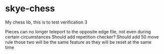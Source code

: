 # skye-chess
My chess lib, this is to test verification 3

Pieces can no longer teleport to the opposite edge file, not even during certain circumstances
Should add repetition checker?
Should add 50 move rule
those two will be the same feature as they will be reset at the same time
